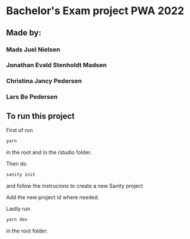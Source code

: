 # Bachelor's Exam project PWA 2022
## Made by:
### Mads Juel Nielsen
### Jonathan Evald Stenholdt Madsen
### Christina Jancy Pedersen
### Lars Bo Pedersen

## To run this project
First of run 
```bash
yarn
```
in the root and in the /studio folder.

Then do 
```bash
sanity init
```
and follow the instrucions to create a new Sanity project

Add the new project id where needed.

Lastly run
```bash
yarn dev
```
in the root folder.
